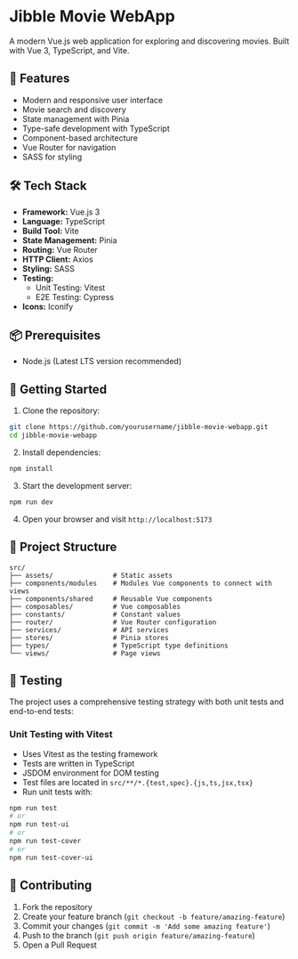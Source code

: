 # Jibble Movie WebApp

A modern Vue.js web application for exploring and discovering movies. Built with Vue 3, TypeScript, and Vite.

## 🚀 Features

- Modern and responsive user interface
- Movie search and discovery
- State management with Pinia
- Type-safe development with TypeScript
- Component-based architecture
- Vue Router for navigation
- SASS for styling

## 🛠️ Tech Stack

- **Framework:** Vue.js 3
- **Language:** TypeScript
- **Build Tool:** Vite
- **State Management:** Pinia
- **Routing:** Vue Router
- **HTTP Client:** Axios
- **Styling:** SASS
- **Testing:**
  - Unit Testing: Vitest
  - E2E Testing: Cypress
- **Icons:** Iconify

## 📦 Prerequisites

- Node.js (Latest LTS version recommended)

## 🚀 Getting Started

1. Clone the repository:
```bash
git clone https://github.com/yourusername/jibble-movie-webapp.git
cd jibble-movie-webapp
```

2. Install dependencies:
```bash
npm install
```

3. Start the development server:
```bash
npm run dev
```

4. Open your browser and visit `http://localhost:5173`

## 📁 Project Structure

```
src/
├── assets/               # Static assets
├── components/modules    # Modules Vue components to connect with views
├── components/shared     # Reusable Vue components
├── composables/          # Vue composables
├── constants/            # Constant values
├── router/               # Vue Router configuration
├── services/             # API services
├── stores/               # Pinia stores
├── types/                # TypeScript type definitions
└── views/                # Page views
```

## 🧪 Testing

The project uses a comprehensive testing strategy with both unit tests and end-to-end tests:

### Unit Testing with Vitest
- Uses Vitest as the testing framework
- Tests are written in TypeScript
- JSDOM environment for DOM testing
- Test files are located in `src/**/*.{test,spec}.{js,ts,jsx,tsx}`
- Run unit tests with:
```bash
npm run test
# or
npm run test-ui
# or
npm run test-cover
# or
npm run test-cover-ui
```

## 🤝 Contributing

1. Fork the repository
2. Create your feature branch (`git checkout -b feature/amazing-feature`)
3. Commit your changes (`git commit -m 'Add some amazing feature'`)
4. Push to the branch (`git push origin feature/amazing-feature`)
5. Open a Pull Request
